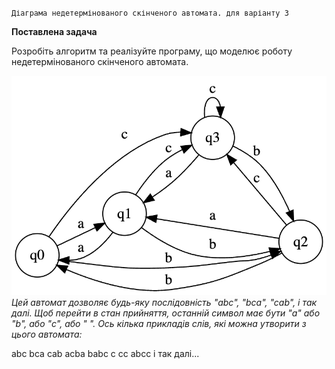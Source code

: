 `Діаграма недетермінованого скінченого автомата. для варіанту 3`

**Поставлена задача**

Розробіть алгоритм та реалізуйте програму, що моделює роботу
недетермінованого скінченого автомата.

![](NFA_Diagram.png)
_Цей автомат дозволяє будь-яку послідовність "abc", "bca", "cab", і так далі. Щоб перейти в стан прийняття, останній символ має бути "a" або "b", або "c", або " ". Ось кілька прикладів слів, які можна утворити з цього автомата:_

abc
bca
cab
acba
babc
c
cc
abcc
і так далі...